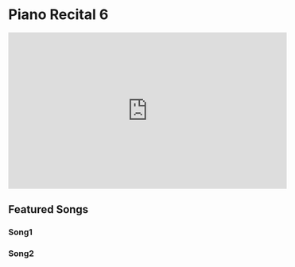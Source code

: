 # Piano Recital 6

<iframe width="560" height="315" src="https://www.youtube.com/embed/vAPEIGXqTo0" title="YouTube video player" frameborder="0" allow="accelerometer; autoplay; clipboard-write; encrypted-media; gyroscope; picture-in-picture" allowfullscreen></iframe>

## Featured Songs

### Song1

### Song2